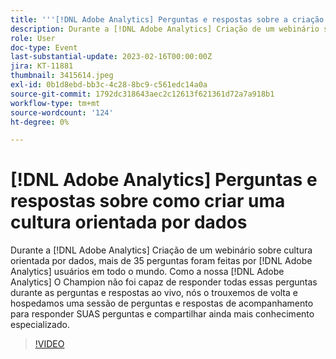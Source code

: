 ```yaml
---
title: '''[!DNL Adobe Analytics] Perguntas e respostas sobre a criação de uma cultura orientada por dados'
description: Durante a [!DNL Adobe Analytics] Criação de um webinário sobre cultura orientada por dados, mais de 35 perguntas foram feitas por [!DNL Adobe Analytics] usuários em todo o mundo. Como a nossa [!DNL Adobe Analytics] O Champion não foi capaz de responder todas essas perguntas durante as perguntas e respostas ao vivo, nós o trouxemos de volta e hospedamos uma sessão de perguntas e respostas de acompanhamento para responder SUAS perguntas e compartilhar ainda mais conhecimento especializado.
role: User
doc-type: Event
last-substantial-update: 2023-02-16T00:00:00Z
jira: KT-11881
thumbnail: 3415614.jpeg
exl-id: 0b1d8ebd-bb3c-4c28-8bc9-c561edc14a0a
source-git-commit: 1792dc318643aec2c12613f621361d72a7a918b1
workflow-type: tm+mt
source-wordcount: '124'
ht-degree: 0%

---
```


# [!DNL Adobe Analytics] Perguntas e respostas sobre como criar uma cultura orientada por dados

Durante a [!DNL Adobe Analytics] Criação de um webinário sobre cultura orientada por dados, mais de 35 perguntas foram feitas por [!DNL Adobe Analytics] usuários em todo o mundo. Como a nossa [!DNL Adobe Analytics] O Champion não foi capaz de responder todas essas perguntas durante as perguntas e respostas ao vivo, nós o trouxemos de volta e hospedamos uma sessão de perguntas e respostas de acompanhamento para responder SUAS perguntas e compartilhar ainda mais conhecimento especializado.

>[!VIDEO](https://video.tv.adobe.com/v/3415614/?quality=12&learn=on)
